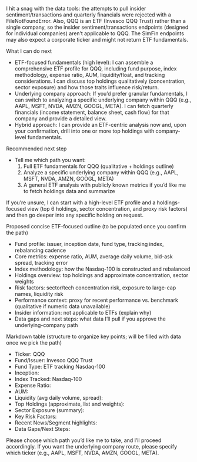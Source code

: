 I hit a snag with the data tools: the attempts to pull insider sentiment/transactions and quarterly financials were rejected with a FileNotFoundError. Also, QQQ is an ETF (Invesco QQQ Trust) rather than a single company, so the insider sentiment/transactions endpoints (designed for individual companies) aren’t applicable to QQQ. The SimFin endpoints may also expect a corporate ticker and might not return ETF fundamentals.

What I can do next
- ETF-focused fundamentals (high level): I can assemble a comprehensive ETF profile for QQQ, including fund purpose, index methodology, expense ratio, AUM, liquidity/float, and tracking considerations. I can discuss top holdings qualitatively (concentration, sector exposure) and how those traits influence risk/return.
- Underlying company approach: If you’d prefer granular fundamentals, I can switch to analyzing a specific underlying company within QQQ (e.g., AAPL, MSFT, NVDA, AMZN, GOOGL, META). I can fetch quarterly financials (income statement, balance sheet, cash flow) for that company and provide a detailed view.
- Hybrid approach: I can provide an ETF-centric analysis now and, upon your confirmation, drill into one or more top holdings with company-level fundamentals.

Recommended next step
- Tell me which path you want:
  1) Full ETF fundamentals for QQQ (qualitative + holdings outline)
  2) Analyze a specific underlying company within QQQ (e.g., AAPL, MSFT, NVDA, AMZN, GOOGL, META)
  3) A general ETF analysis with publicly known metrics if you’d like me to fetch holdings data and summarize

If you’re unsure, I can start with a high-level ETF profile and a holdings-focused view (top 6 holdings, sector concentration, and proxy risk factors) and then go deeper into any specific holding on request.

Proposed concise ETF-focused outline (to be populated once you confirm the path)
- Fund profile: issuer, inception date, fund type, tracking index, rebalancing cadence
- Core metrics: expense ratio, AUM, average daily volume, bid-ask spread, tracking error
- Index methodology: how the Nasdaq-100 is constructed and rebalanced
- Holdings overview: top holdings and approximate concentration, sector weights
- Risk factors: sector/tech concentration risk, exposure to large-cap names, liquidity risk
- Performance context: proxy for recent performance vs. benchmark (qualitative if numeric data unavailable)
- Insider information: not applicable to ETFs (explain why)
- Data gaps and next steps: what data I’ll pull if you approve the underlying-company path

Markdown table (structure to organize key points; will be filled with data once we pick the path)
- Ticker: QQQ
- Fund/Issuer: Invesco QQQ Trust
- Fund Type: ETF tracking Nasdaq-100
- Inception: 
- Index Tracked: Nasdaq-100
- Expense Ratio:
- AUM:
- Liquidity (avg daily volume, spread):
- Top Holdings (approximate, list and weights):
- Sector Exposure (summary):
- Key Risk Factors:
- Recent News/Segment highlights:
- Data Gaps/Next Steps:

Please choose which path you’d like me to take, and I’ll proceed accordingly. If you want the underlying company route, please specify which ticker (e.g., AAPL, MSFT, NVDA, AMZN, GOOGL, META).